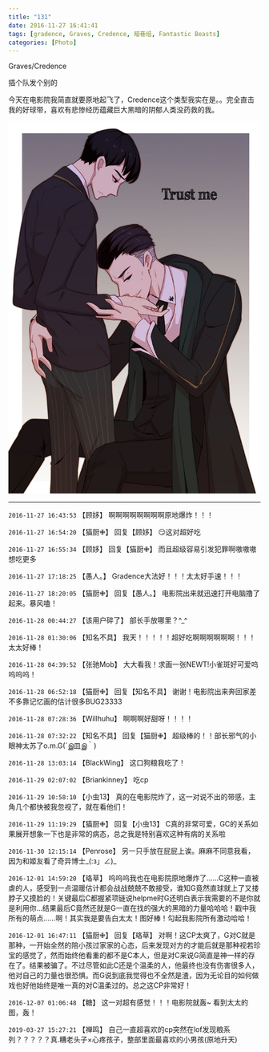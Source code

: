```yaml
---
title: "131"
date: 2016-11-27 16:41:41
tags: [gradence, Graves, Credence, 暗巷组, Fantastic Beasts]
categories: [Photo]
---
```


<p>Graves/Credence<br /></p> 
<p>插个队发个别的</p> 
<p>今天在电影院我简直就要原地起飞了，Credence这个类型我实在是。。完全直击我的好球带，喜欢有悲惨经历蕴藏巨大黑暗的阴郁人类没药救的我。</p>

![](https://raw.githubusercontent.com/alicewish/meowchain247/master/img_cVZNdzJtQk9JV2VDM0FZV2toWlV6K3N3NnVQWDZBcDBpcFd1OEljNmhGMC9FY2N5dWdZb0N3PT0.jpg)

---

`2016-11-27 16:43:53` 【顾姼】 啊啊啊啊啊啊啊啊原地爆炸！！！

`2016-11-27 16:54:20` 【猫厨✙】 回复【顾姼】 😏这对超好吃

`2016-11-27 16:55:34` 【顾姼】 回复【猫厨✙】 而且超级容易引发犯罪啊嗷嗷嗷想吃更多

`2016-11-27 17:18:25` 【愚人。】 Gradence大法好！！！太太好手速！！！

`2016-11-27 18:20:05` 【猫厨✙】 回复【愚人。】 电影院出来就迅速打开电脑撸了起来。暴风嗑！

`2016-11-28 00:44:27` 【该用户碎了】 部长手放哪里？^\_^

`2016-11-28 01:30:06` 【知名不具】 我天！！！！！超好吃啊啊啊啊啊啊！！！太太好棒！

`2016-11-28 04:39:52` 【张驰Mob】 大大看我！求画一张NEWT!小雀斑好可爱呜呜呜呜！

`2016-11-28 06:52:18` 【猫厨✙】 回复【知名不具】 谢谢！电影院出来奔回家差不多靠记忆画的估计很多BUG23333

`2016-11-28 07:28:36` 【Willhuhu】 啊啊啊好甜呀！！！！

`2016-11-28 07:32:22` 【知名不具】 回复【猫厨✙】 超级棒的！！部长邪气的小眼神太苏了o.m.G(´இ皿இ｀)

`2016-11-28 13:03:14` 【BlackWing】 这口狗粮我吃了！

`2016-11-29 02:07:02` 【Briankinney】 吃cp

`2016-11-29 10:58:10` 【小虫13】 真的在电影院炸了，这一对说不出的带感，主角几个都快被我忽视了，就在看他们！

`2016-11-29 11:19:29` 【猫厨✙】 回复【小虫13】 C真的非常可爱，GC的关系如果展开想象一下也是非常的病态，总之我是特别喜欢这种有病的关系啦

`2016-11-30 12:15:14` 【Penrose】 另一只手放在屁屁上诶。麻麻不同意我看，因为和姬友看了奇异博士\_(:з」∠)\_

`2016-12-01 14:59:20` 【珞草】 呜呜呜我也在电影院原地爆炸了……C这种一直被虐的人，感受到一点温暖估计都会战战兢兢不敢接受，谁知G竟然直球就上了又搂脖子又摸脸的！关键最后C都握紧项链说helpme时G还明白表示我需要的不是你就是利用你…结果最后C竟然还就是G一直在找的强大的黑暗的力量哈哈哈！戳中我所有的萌点……啊！其实我是要告白太太！图好棒！勾起我影院所有激动哈哈！

`2016-12-01 16:47:11` 【猫厨✙】 回复【珞草】 对啊！这CP太爽了，G对C就是那种，一开始全然的陪小孩过家家的心态，后来发现对方的才能后就是那种视若珍宝的感觉了，然而始终他看重的都不是C本人，但是对C来说G简直是神一样的存在了。结果被骗了。不过尽管如此C还是个温柔的人，他最终也没有伤害很多人，他对自己的力量也很恐惧。而G说到底我觉得也不全然是渣，因为无论目的如何做戏也好他始终是唯一真的对C温柔过的。总之这CP非常好！

`2016-12-07 01:06:48` 【糖】 这一对超有感觉！！！电影院就轰~ 看到太太的图，轰！

`2019-03-27 15:27:21` 【禅鸣】 自己一直超喜欢的cp突然在lof发现粮系列？？？？？真.糟老头子×心疼孩子，整部里面最喜欢的小男孩(原地升天)
